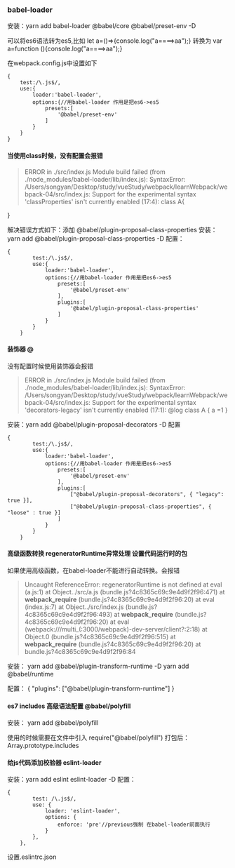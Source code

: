 ### babel-loader
安装：yarn add babel-loader @babel/core @babel/preset-env -D

可以将es6语法转为es5,比如
let a=()=>{console.log("a====>aa");}
转换为 var a=function (){console.log("a====>aa");}

在webpack.config.js中设置如下

	{
		test:/\.js$/,
		use:{
			loader:'babel-loader',
			options:{//用babel-loader 作用是把es6->es5
				presets:[
					'@babel/preset-env'
				]
			}
		}
	}

#### 当使用class时候，没有配置会报错
> ERROR in ./src/index.js
Module build failed (from ./node_modules/babel-loader/lib/index.js):
SyntaxError: /Users/songyan/Desktop/study/vueStudy/webpack/learnWebpack/webpack-04/src/index.js: Support for the experimental syntax 'classProperties' isn't currently enabled (17:4):
class A{

}

解决错误方式如下：添加 @babel/plugin-proposal-class-properties
安装：yarn add @babel/plugin-proposal-class-properties -D
配置：

	{
			test:/\.js$/,
			use:{
				loader:'babel-loader',
				options:{//用babel-loader 作用是把es6->es5
					presets:[
						'@babel/preset-env'
					],
					plugins:[
						'@babel/plugin-proposal-class-properties'
					]
				}
			}
		}

#### 装饰器 @

没有配置时候使用装饰器会报错
> ERROR in ./src/index.js
Module build failed (from ./node_modules/babel-loader/lib/index.js):
SyntaxError: /Users/songyan/Desktop/study/vueStudy/webpack/learnWebpack/webpack-04/src/index.js: Support for the experimental syntax 'decorators-legacy' isn't currently enabled (17:1):
@log
class A {
  a =1
}

安装：yarn add @babel/plugin-proposal-decorators -D
配置

	{
			test:/\.js$/,
			use:{
				loader:'babel-loader',
				options:{//用babel-loader 作用是把es6->es5
					presets:[
						'@babel/preset-env'
					],
					plugins:[
						["@babel/plugin-proposal-decorators", { "legacy": true }],
						["@babel/plugin-proposal-class-properties", { "loose" : true }]
					]
				}
			}
		}

#### 高级函数转换 regeneratorRuntime异常处理  设置代码运行时的包

如果使用高级函数，在babel-loader不能进行自动转换。会报错
> Uncaught ReferenceError: regeneratorRuntime is not defined
    at eval (a.js:1)
    at Object../src/a.js (bundle.js?4c8365c69c9e4d9f2f96:471)
    at __webpack_require__ (bundle.js?4c8365c69c9e4d9f2f96:20)
    at eval (index.js:7)
    at Object../src/index.js (bundle.js?4c8365c69c9e4d9f2f96:493)
    at __webpack_require__ (bundle.js?4c8365c69c9e4d9f2f96:20)
    at eval (webpack:///multi_(:3000/webpack)-dev-server/client?:2:18)
    at Object.0 (bundle.js?4c8365c69c9e4d9f2f96:515)
    at __webpack_require__ (bundle.js?4c8365c69c9e4d9f2f96:20)
    at bundle.js?4c8365c69c9e4d9f2f96:84

安装：
 yarn add @babel/plugin-transform-runtime -D
 yarn add @babel/runtime

配置：
	{
		"plugins": ["@babel/plugin-transform-runtime"]
	}

#### es7 includes 高级语法配置 @babel/polyfill

安装： yarn add  @babel/polyfill

使用的时候需要在文件中引入 require("@babel/polyfill")
打包后：Array.prototype.includes

#### 给js代码添加校验器 eslint-loader
安装：yarn add eslint eslint-loader -D
配置：

	{
			test: /\.js$/,
			use: {
				loader: 'eslint-loader',
				options: {
					enforce: 'pre'//previous强制 在babel-loader前面执行
				}
			},
		},

设置.eslintrc.json

